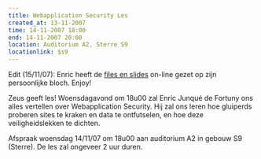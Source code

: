 ```yaml
---
title: Webapplication Security Les
created_at: 13-11-2007
time: 14-11-2007 18:00
end: 14-11-2007 20:00
location: Auditorium A2, Sterre S9
locationlink: $s9
---
```


Edit (15/11/07): Enric heeft de [files en slides](https://ciri.be/bloch/?p=26) on-line gezet op zijn persoonlijke bloch. Enjoy!

Zeus geeft les! Woensdagavond om 18u00 zal Enric Junqué de Fortuny ons
alles vertellen over Webapplication Security. Hij zal ons leren hoe gluiperds proberen sites te kraken en data te ontfutselen, en hoe deze veiligheidslekken te dichten.

Afspraak woensdag 14/11/07 om 18u00 aan auditorium A2 in gebouw S9 (Sterre). De les zal ongeveer 2 uur duren.
